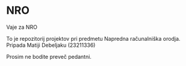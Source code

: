 # NRO
Vaje za NRO

To je repozitorij projektov pri predmetu Napredna računalniška orodja.
Pripada Matiji Debeljaku (23211336)

Prosim ne bodite preveč pedantni.
